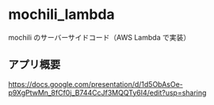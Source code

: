 # mochili_lambda
mochili のサーバーサイドコード（AWS Lambda で実装）
## アプリ概要
https://docs.google.com/presentation/d/1d5ObAsOe-p9XgPtwMn_8fCf0j_B744CcJf3MQQTy6I4/edit?usp=sharing
